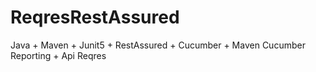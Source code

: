 # ReqresRestAssured
Java + Maven + Junit5 +  RestAssured + Cucumber  + Maven Cucumber Reporting + Api Reqres
